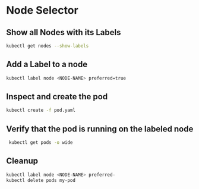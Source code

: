 # Node Selector

## Show all Nodes with its Labels

```bash
kubectl get nodes --show-labels
```

## Add a Label to a node

```bash
kubectl label node <NODE-NAME> preferred=true
```

## Inspect and create the pod

```bash
kubectl create -f pod.yaml
```

## Verify that the pod is running on the labeled node

```bash
 kubectl get pods -o wide
```

## Cleanup

```bash
kubectl label node <NODE-NAME> preferred-
kubectl delete pods my-pod
```
